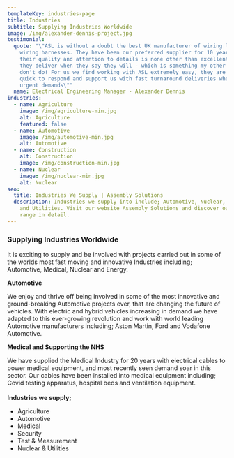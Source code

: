 ```yaml
---
templateKey: industries-page
title: Industries
subtitle: Supplying Industries Worldwide
image: /img/alexander-dennis-project.jpg
testimonial:
  quote: "\"ASL is without a doubt the best UK manufacturer of wiring looms and
    wiring harnesses. They have been our preferred supplier for 10 years because
    their quality and attention to details is none other than excellent, and
    they deliver when they say they will - which is something my other suppliers
    don't do! For us we find working with ASL extremely easy, they are always
    quick to respond and support us with fast turnaround deliveries when we have
    urgent demands\""
  name: Electrical Engineering Manager - Alexander Dennis
industries:
  - name: Agriculture
    image: /img/agriculture-min.jpg
    alt: Agriculture
    featured: false
  - name: Automotive
    image: /img/automotive-min.jpg
    alt: Automotive
  - name: Construction
    alt: Construction
    image: /img/construction-min.jpg
  - name: Nuclear
    image: /img/nuclear-min.jpg
    alt: Nuclear
seo:
  title: Industries We Supply | Assembly Solutions
  description: Industries we supply into include; Automotive, Nuclear, Security
    and Utilities. Visit our website Assembly Solutions and discover our market
    range in detail.
---
```

### **Supplying Industries Worldwide**

It is exciting to supply and be involved with projects carried out in some of the worlds most fast moving and innovative Industries including; Automotive, Medical, Nuclear and Energy.

**Automotive** 

We enjoy and thrive off being involved in some of the most innovative and ground-breaking Automotive projects ever, that are changing the future of vehicles. With electric and hybrid vehicles increasing in demand we have adapted to this ever-growing revolution and work with world leading Automotive manufacturers including; Aston Martin, Ford and Vodafone Automotive. 

**Medical and Supporting the NHS**

We have supplied the Medical Industry for 20 years with electrical cables to power medical equipment, and most recently seen demand soar in this sector. Our cables have been installed into medical equipment including; Covid testing apparatus, hospital beds and ventilation equipment. \
\
**Industries we supply;**

* Agriculture
* Automotive
* Medical
* Security
* Test & Measurement
* Nuclear & Utilities